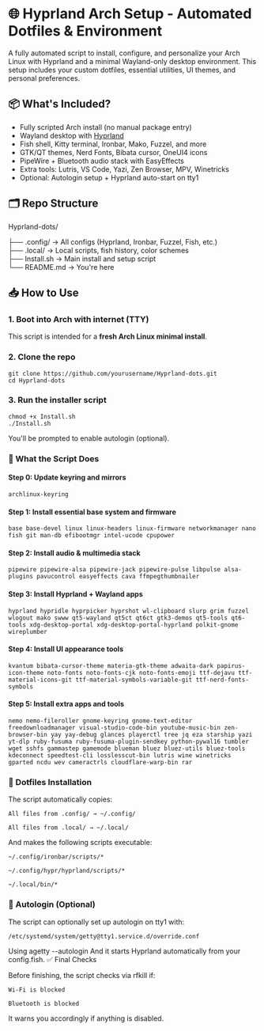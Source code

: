 # 🌐 Hyprland Arch Setup - Automated Dotfiles & Environment

A fully automated script to install, configure, and personalize your Arch Linux with Hyprland and a minimal Wayland-only desktop environment. This setup includes your custom dotfiles, essential utilities, UI themes, and personal preferences.

## 📦 What's Included?

- Fully scripted Arch install (no manual package entry)
- Wayland desktop with [Hyprland](https://github.com/hyprwm/Hyprland)
- Fish shell, Kitty terminal, Ironbar, Mako, Fuzzel, and more
- GTK/QT themes, Nerd Fonts, Bibata cursor, OneUI4 icons
- PipeWire + Bluetooth audio stack with EasyEffects
- Extra tools: Lutris, VS Code, Yazi, Zen Browser, MPV, Winetricks
- Optional: Autologin setup + Hyprland auto-start on tty1

## 🗂️ Repo Structure

Hyprland-dots/

├── .config/ → All configs (Hyprland, Ironbar, Fuzzel, Fish, etc.)  
├── .local/ → Local scripts, fish history, color schemes  
├── Install.sh → Main install and setup script  
└── README.md → You're here


## 📥 How to Use

### 1. Boot into Arch with internet (TTY)

This script is intended for a **fresh Arch Linux minimal install**.

### 2. Clone the repo

```
git clone https://github.com/yourusername/Hyprland-dots.git
cd Hyprland-dots
```
### 3. Run the installer script

```
chmod +x Install.sh
./Install.sh
```

You'll be prompted to enable autologin (optional).

### 🧰 What the Script Does

#### Step 0: Update keyring and mirrors

`
archlinux-keyring
`

#### Step 1: Install essential base system and firmware

`
base base-devel linux linux-headers linux-firmware
networkmanager nano fish git man-db efibootmgr
intel-ucode cpupower
`

#### Step 2: Install audio & multimedia stack

`
pipewire pipewire-alsa pipewire-jack pipewire-pulse libpulse
alsa-plugins pavucontrol easyeffects cava ffmpegthumbnailer
`

#### Step 3: Install Hyprland + Wayland apps

`
hyprland hypridle hyprpicker hyprshot wl-clipboard slurp grim
fuzzel wlogout mako swww qt5-wayland qt5ct qt6ct gtk3-demos
qt5-tools qt6-tools xdg-desktop-portal xdg-desktop-portal-hyprland
polkit-gnome wireplumber
`

#### Step 4: Install UI appearance tools

`
kvantum bibata-cursor-theme
materia-gtk-theme adwaita-dark papirus-icon-theme
noto-fonts noto-fonts-cjk noto-fonts-emoji ttf-dejavu
ttf-material-icons-git ttf-material-symbols-variable-git ttf-nerd-fonts-symbols
`

#### Step 5: Install extra apps and tools

`
nemo nemo-fileroller gnome-keyring gnome-text-editor freedownloadmanager
visual-studio-code-bin youtube-music-bin zen-browser-bin yay yay-debug
glances playerctl tree jq eza starship yazi yt-dlp
ruby-fusuma ruby-fusuma-plugin-sendkey python-pywal16 tumbler
wget sshfs gammastep gamemode blueman bluez bluez-utils bluez-tools
kdeconnect speedtest-cli losslesscut-bin lutris wine winetricks
gparted ncdu wev cameractrls cloudflare-warp-bin rar
`

### 📂 Dotfiles Installation

The script automatically copies:

    All files from .config/ → ~/.config/

    All files from .local/ → ~/.local/

And makes the following scripts executable:

    ~/.config/ironbar/scripts/*

    ~/.config/hypr/hyprland/scripts/*

    ~/.local/bin/*

### 🔐 Autologin (Optional)

The script can optionally set up autologin on tty1 with:

`
/etc/systemd/system/getty@tty1.service.d/override.conf
`

Using agetty --autologin <user>
And it starts Hyprland automatically from your config.fish.
✅ Final Checks

Before finishing, the script checks via rfkill if:

    Wi-Fi is blocked

    Bluetooth is blocked

It warns you accordingly if anything is disabled.


